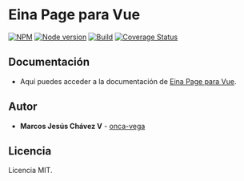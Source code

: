 # Eina Page para Vue
[![NPM](https://nodei.co/npm/einapage-vue.png?mini=true)](https://www.npmjs.com/package/einapage-vue)
[![Node version](https://img.shields.io/badge/package-v1.3.3-orange.svg)](https://www.npmjs.com/package/einapage-vue)
[![Build](https://img.shields.io/badge/build-passing-brightgreen.svg)](https://travis-ci.org/onca-vega/EinaPage-Vue)
[![Coverage Status](https://coveralls.io/repos/github/onca-vega/EinaPage-Vue/badge.svg?branch=master)](https://coveralls.io/github/onca-vega/EinaPage-Vue?branch=master)

## Documentación
- Aquí puedes acceder a la documentación de [Eina Page para Vue].

## Autor
* **Marcos Jesús Chávez V** - [onca-vega]

## Licencia
Licencia MIT.

[Eina Page para Vue]: https://www.onca-vega.com/#/portafolio/einapage/instalacion
[onca-vega]: https://onca-vega.com
